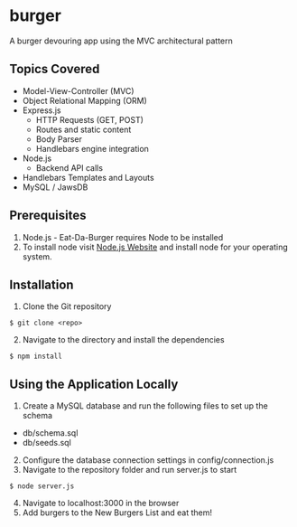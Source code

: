 # burger
A burger devouring app using the MVC architectural pattern

## Topics Covered 

* Model-View-Controller (MVC)
* Object Relational Mapping (ORM)
* Express.js
  * HTTP Requests (GET, POST)
  * Routes and static content
  * Body Parser
  * Handlebars engine integration
* Node.js
  * Backend API calls
* Handlebars Templates and Layouts
* MySQL / JawsDB

## Prerequisites
1. Node.js - Eat-Da-Burger requires Node to be installed
2. To install node visit [Node.js Website](https://nodejs.org/en/) and install node for your operating system.

## Installation 
1. Clone the Git repository

  ``` $ git clone <repo> ```
  
2. Navigate to the directory and install the dependencies

  ``` $ npm install  ```
  
## Using the Application Locally 
1. Create a MySQL database and run the following files to set up the schema
  * db/schema.sql
  * db/seeds.sql
2. Configure the database connection settings in config/connection.js
3. Navigate to the repository folder and run server.js to start

```$ node server.js```

4. Navigate to localhost:3000 in the browser
5. Add burgers to the New Burgers List and eat them!
